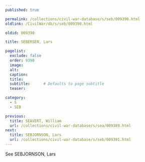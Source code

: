 ```yaml
---
published: true

permalink: /collections/civil-war-database/s/seb/009390.html
oldlink: /CivilWar/db/s/seb/009390.html

oldid: 009390

title: SEBERSEN, Lars

pagelist:
  exclude: false
  order: 9390
  image: 
  alt:
  caption:
  title:
  subtitle:      # Defaults to page subtitle
  teaser:

category: 
  - S 
  - SEB

previous:
  title: SEAVERT, William
  url: /collections/civil-war-database/s/sea/009389.html  
next:
  title: SEBJORNSON, Lars
  url: /collections/civil-war-database/s/seb/009391.html   
---
```

See SEBJORNSON, Lars